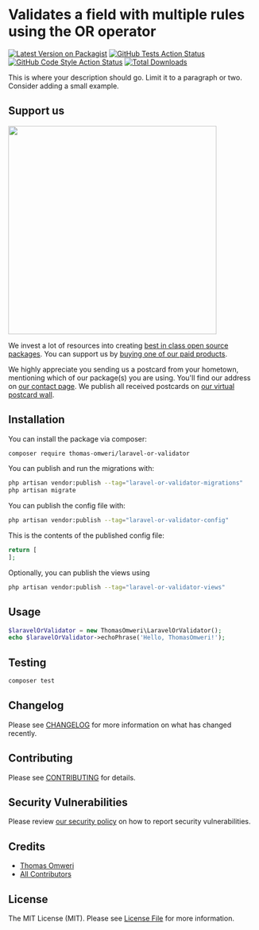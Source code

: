 # Validates a field with multiple rules using the OR operator

[![Latest Version on Packagist](https://img.shields.io/packagist/v/thomas-omweri/laravel-or-validator.svg?style=flat-square)](https://packagist.org/packages/thomas-omweri/laravel-or-validator)
[![GitHub Tests Action Status](https://img.shields.io/github/actions/workflow/status/thomas-omweri/laravel-or-validator/run-tests.yml?branch=main&label=tests&style=flat-square)](https://github.com/thomas-omweri/laravel-or-validator/actions?query=workflow%3Arun-tests+branch%3Amain)
[![GitHub Code Style Action Status](https://img.shields.io/github/actions/workflow/status/thomas-omweri/laravel-or-validator/fix-php-code-style-issues.yml?branch=main&label=code%20style&style=flat-square)](https://github.com/thomas-omweri/laravel-or-validator/actions?query=workflow%3A"Fix+PHP+code+style+issues"+branch%3Amain)
[![Total Downloads](https://img.shields.io/packagist/dt/thomas-omweri/laravel-or-validator.svg?style=flat-square)](https://packagist.org/packages/thomas-omweri/laravel-or-validator)

This is where your description should go. Limit it to a paragraph or two. Consider adding a small example.

## Support us

[<img src="https://github-ads.s3.eu-central-1.amazonaws.com/laravel-or-validator.jpg?t=1" width="419px" />](https://spatie.be/github-ad-click/laravel-or-validator)

We invest a lot of resources into creating [best in class open source packages](https://spatie.be/open-source). You can support us by [buying one of our paid products](https://spatie.be/open-source/support-us).

We highly appreciate you sending us a postcard from your hometown, mentioning which of our package(s) you are using. You'll find our address on [our contact page](https://spatie.be/about-us). We publish all received postcards on [our virtual postcard wall](https://spatie.be/open-source/postcards).

## Installation

You can install the package via composer:

```bash
composer require thomas-omweri/laravel-or-validator
```

You can publish and run the migrations with:

```bash
php artisan vendor:publish --tag="laravel-or-validator-migrations"
php artisan migrate
```

You can publish the config file with:

```bash
php artisan vendor:publish --tag="laravel-or-validator-config"
```

This is the contents of the published config file:

```php
return [
];
```

Optionally, you can publish the views using

```bash
php artisan vendor:publish --tag="laravel-or-validator-views"
```

## Usage

```php
$laravelOrValidator = new ThomasOmweri\LaravelOrValidator();
echo $laravelOrValidator->echoPhrase('Hello, ThomasOmweri!');
```

## Testing

```bash
composer test
```

## Changelog

Please see [CHANGELOG](CHANGELOG.md) for more information on what has changed recently.

## Contributing

Please see [CONTRIBUTING](CONTRIBUTING.md) for details.

## Security Vulnerabilities

Please review [our security policy](../../security/policy) on how to report security vulnerabilities.

## Credits

- [Thomas Omweri](https://github.com/thomasmokuaomweri2011)
- [All Contributors](../../contributors)

## License

The MIT License (MIT). Please see [License File](LICENSE.md) for more information.
